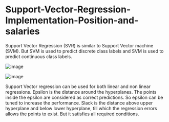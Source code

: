 # Support-Vector-Regression-Implementation-Position-and-salaries
Support Vector Regression (SVR) is similar to Support Vector machine (SVM). But SVM is used to predict discrete class labels and SVM is used to predict continuous class labels.

![image](https://github.com/GladysKiruba/Support-Vector-Regression-Implementation-Position-and-salaries/assets/121846055/7a49e031-d263-405f-b6e0-3b7008a253de)

![image](https://github.com/GladysKiruba/Support-Vector-Regression-Implementation-Position-and-salaries/assets/121846055/4b7e8a13-da15-4ea3-b3a8-b8fef0c59563)

Support Vector regression can be used for both linear and non linear regressions. Epsilon is the distance around the hyperplanes. The points inside the epsilon are considered as correct predictions. So epsilon can be tuned to increase the performance.
Slack is the distance above upper hyperplane and below lower hyperplane, till which the regression errors allows the points to exist. But it satisfies all required conditions.
